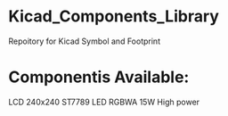 # Kicad_Components_Library
Repoitory for Kicad Symbol and Footprint 

# Componentis Available:
LCD 240x240 ST7789 
LED RGBWA 15W High power 
